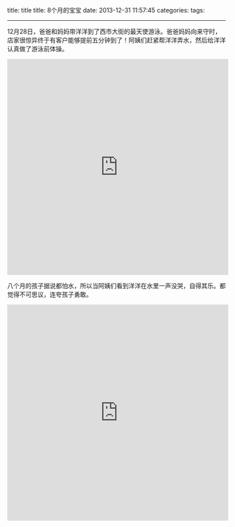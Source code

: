 

title: title
title: 8个月的宝宝
date: 2013-12-31 11:57:45
categories:
tags: 

---



12月28日，爸爸和妈妈带洋洋到了西市大街的最天使游泳。爸爸妈妈向来守时，店家很惊异终于有客户能够提前五分钟到了！阿姨们赶紧帮洋洋弄水，然后给洋洋认真做了游泳前体操。

<iframe height=498 width=510 src="http://player.youku.com/embed/XNjU0ODU2MTg4" frameborder=0 allowfullscreen></iframe>

八个月的孩子据说都怕水，所以当阿姨们看到洋洋在水里一声没哭，自得其乐。都觉得不可思议，连夸孩子勇敢。

<iframe height=498 width=510 src="http://player.youku.com/embed/XNjU0ODU2MzUy" frameborder=0 allowfullscreen></iframe>